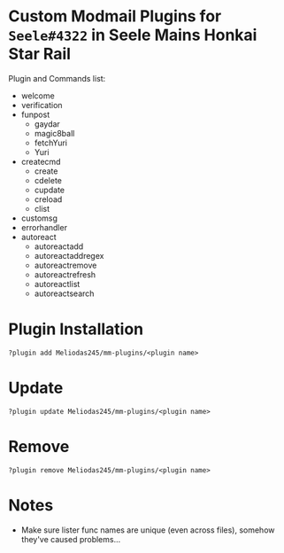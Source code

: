 # Custom Modmail Plugins for `Seele#4322` in Seele Mains Honkai Star Rail
Plugin and Commands list:
- welcome
- verification
- funpost
    - gaydar
    - magic8ball
    - fetchYuri
    - Yuri
- createcmd
    - create
    - cdelete
    - cupdate
    - creload
    - clist
- customsg
- errorhandler
- autoreact
  - autoreactadd
  - autoreactaddregex
  - autoreactremove
  - autoreactrefresh
  - autoreactlist
  - autoreactsearch

# Plugin Installation
```
?plugin add Meliodas245/mm-plugins/<plugin name>
```
# Update
```
?plugin update Meliodas245/mm-plugins/<plugin name>
```
# Remove
```
?plugin remove Meliodas245/mm-plugins/<plugin name>
```

# Notes
- Make sure lister func names are unique (even across files), somehow they've caused problems...
